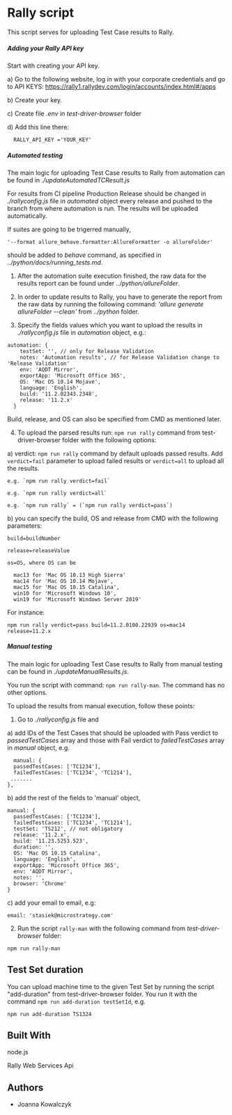 # Rally script

This script serves for uploading Test Case results to Rally.

##### Adding your Rally API key

Start with creating your API key.

  a) Go to the following website, log in with your corporate credentials and go to API KEYS: https://rally1.rallydev.com/login/accounts/index.html#/apps

  b) Create your key.

  c) Create file *.env* in *test-driver-browser* folder

  d) Add this line there: 
```
  RALLY_API_KEY ='YOUR_KEY'
  ```
##### Automated testing

The main logic for uploading Test Case results to Rally from automation can be found in *./updateAutomatedTCResult.js*

For results from CI pipeline Production Release should be changed in *./rallyconfig.js* file in *automated* object every release and pushed to the branch from where automation is run. The results will be uploaded automatically.

If suites are going to be trigerred manually,
```
'--format allure_behave.formatter:AllureFormatter -o allureFolder'
```
should be added to *behave* command, as specified in *../python/docs/running_tests.md*.

1) After the automation suite execution finished, the raw data for the results report can be found under *../python/allureFolder*.

2) In order to update results to Rally, you have to generate the report from the raw data by running the following command:
  *'allure generate allureFolder --clean'*
  from 
  *../python* folder.

3) Specify the fields values which you want to upload the results in *./rallyconfig.js* file in 
*automation* object, e.g.:
```
automation: {
    testSet: '', // only for Release Validation
    notes: 'Automation results', // for Release Validation change to 'Release Validation'
    env: 'AQDT Mirror',
    exportApp: 'Microsoft Office 365',
    OS: 'Mac OS 10.14 Mojave',
    language: 'English',
    build: '11.2.02343.2348',
    release: '11.2.x'
  }
  ```

Build, release, and OS can also be specified from CMD as mentioned later.

4) To upload the parsed results run: `npm run rally` command from test-driver-browser folder with the following options:

  a) verdict: `npm run rally` command by default uploads passed results. Add `verdict=fail` parameter to upload failed results or `verdict=all` to upload all the results. 

    e.g. `npm run rally verdict=fail`

    e.g. `npm run rally verdict=all`

    e.g. `npm run rally` = (`npm run rally verdict=pass`)

  b) you can specify the build, OS and release from CMD with the following parameters: 
  ```
  build=buildNumber

  release=releaseValue

  os=OS, where OS can be

    mac13 for 'Mac OS 10.13 High Sierra'
    mac14 for 'Mac OS 10.14 Mojave',
    mac15 for 'Mac OS 10.15 Catalina',
    win10 for 'Microsoft Windows 10',
    win19 for 'Microsoft Windows Server 2019'
  ```
  For instance:

  `npm run rally verdict=pass build=11.2.0100.22939 os=mac14 release=11.2.x`
   
##### Manual testing
The main logic for uploading Test Case results to Rally from manual testing can be found in *./updateManualResults.js*.

You run the script with command: `npm run rally-man`. The command has no other options.

To upload the results from manual execution, follow these points:

1) Go to *./rallyconfig.js* file and

  a) add IDs of the Test Cases that should be uploaded with Pass verdict to *passedTestCases* array and those with Fail verdict to *failedTestCases* array in *manual* object, e.g.
  ```
    manual: {
    passedTestCases: ['TC1234'],
    failedTestCases: ['TC1234', 'TC1214'],
   .......
  },
  ```

  b) add the rest of the fields to 'manual' object,
  ```
  manual: {
    passedTestCases: ['TC1234'],  
    failedTestCases: ['TC1234', 'TC1214'],
    testSet: 'TS212', // not obligatory
    release: '11.2.x',
    build: '11.23.5253.523',
    duration: '',
    OS: 'Mac OS 10.15 Catalina',
    language: 'English',
    exportApp: 'Microsoft Office 365',
    env: 'AQDT Mirror',
    notes: '',
    browser: 'Chrome'
  }
```
  c) add your email to email, e.g:

    email: 'stasiek@microstrategy.com'

2) Run the script `rally-man` with the following command from *test-driver-browser* folder:

  `npm run rally-man`

## Test Set duration

You can upload machine time to the given Test Set by running the script "add-duration" from test-driver-browser folder.
You run it with the command `npm run add-duration testSetId`, e.g.

  `npm run add-duration TS1324`

## Built With

node.js

Rally Web Services Api


## Authors

* Joanna Kowalczyk

